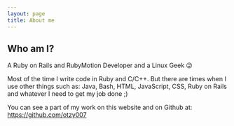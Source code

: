 ```yaml
---
layout: page
title: About me
---
```


Who am I?
---------
A Ruby on Rails and RubyMotion Developer and a Linux Geek 😜 

Most of the time I write code in Ruby and C/C++. But there are times when I use other things such as: Java, Bash, HTML, JavaScript, CSS, Ruby on Rails and whatever I need to get my job done ;)

You can see a part of my work on this website and on Github at: https://github.com/otzy007
